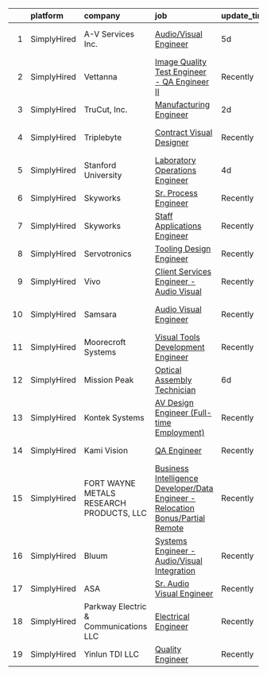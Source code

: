 

|    | platform    | company                                  | job                                                                                                                                                                                        | update_time   | location          |
|---:|:------------|:-----------------------------------------|:-------------------------------------------------------------------------------------------------------------------------------------------------------------------------------------------|:--------------|:------------------|
|  1 | SimplyHired | A-V Services Inc.                        | [Audio/Visual Engineer](https://www.simplyhired.com/job/6Z3oMnStDY5j8VKR3WEXCU_a5LGf3nzIRnP3L6-57I4_fP_XX3XUDA?q=visual+engineer)                                                          | 5d            | San Francisco, CA |
|  2 | SimplyHired | Vettanna                                 | [Image Quality Test Engineer - QA Engineer II](https://www.simplyhired.com/job/lVQgj6-ZezFdf5mMFN0pHuZeTpu6fa_zMZEck0xFlayh5bZeU9WfEQ?q=visual+engineer)                                   | Recently      | Sunnyvale, CA     |
|  3 | SimplyHired | TruCut, Inc.                             | [Manufacturing Engineer](https://www.simplyhired.com/job/ChTmNh1o9Z_31rsMxNmJrsH9vwDHhTlcCTVN_tc1goWkxUDfQUuXXg?q=visual+engineer)                                                         | 2d            | Sebring, OH       |
|  4 | SimplyHired | Triplebyte                               | [Contract Visual Designer](https://www.simplyhired.com/job/gGokP_Rjiv7eDD6DAr88cpSDP9aE1NZnr36FKNA7hgdCknuh5QvCrg?q=visual+engineer)                                                       | Recently      | San Francisco, CA |
|  5 | SimplyHired | Stanford University                      | [Laboratory Operations Engineer](https://www.simplyhired.com/job/urvW7_CuiZcY3SQ0OuE9F89nTUXfTE7-mzs6eupmDc0v6z8HKj9mHA?q=visual+engineer)                                                 | 4d            | Stanford, CA      |
|  6 | SimplyHired | Skyworks                                 | [Sr. Process Engineer](https://www.simplyhired.com/job/lKHwwVCwGujRwIQ0Ae-8rckx670Zmh2Lg_ym1rRVJnVEmp10Q-s_BA?q=visual+engineer)                                                           | Recently      | Newbury Park, CA  |
|  7 | SimplyHired | Skyworks                                 | [Staff Applications Engineer](https://www.simplyhired.com/job/Gg4TzTPyjtcbxJz83eX0R4ECmGY68EBLQMWqSusZVmijZ4mf2nY6xQ?q=visual+engineer)                                                    | Recently      | Austin, TX        |
|  8 | SimplyHired | Servotronics                             | [Tooling Design Engineer](https://www.simplyhired.com/job/1bh4CJulI-MtCfnD3GSu_AGzPy_EGA6QFmqhHb1xEg6RctiE-EEkPA?q=visual+engineer)                                                        | Recently      | Elma, NY          |
|  9 | SimplyHired | Vivo                                     | [Client Services Engineer - Audio Visual](https://www.simplyhired.com/job/wrbuIQ1ZYcz6sxzzdpjfzdWuv0KTe5lAIoGi5FhZpHp4EIGjjTfDiQ?q=visual+engineer)                                        | Recently      | San Francisco, CA |
| 10 | SimplyHired | Samsara                                  | [Audio Visual Engineer](https://www.simplyhired.com/job/CcoVcm9p4Qd4voBLNkDEOgmfaIrkhDsDLWKTvfUfZkXr2kM48m9-cA?q=visual+engineer)                                                          | Recently      | San Francisco, CA |
| 11 | SimplyHired | Moorecroft Systems                       | [Visual Tools Development Engineer](https://www.simplyhired.com/job/r7dF0i8GkmIbk8YargSJhR7PWufY4SYzMAtpN78Nc5uIQ1aSM_OJDQ?q=visual+engineer)                                              | Recently      | Remote            |
| 12 | SimplyHired | Mission Peak                             | [Optical Assembly Technician](https://www.simplyhired.com/job/SMFsXxbOMukTK2dwGblUgXw2drDovDglQimBSnMSepUzGKs4L_cGig?q=visual+engineer)                                                    | 6d            | Santa Clara, CA   |
| 13 | SimplyHired | Kontek Systems                           | [AV Design Engineer (Full-time Employment)](https://www.simplyhired.com/job/0vonORRrQ8F_-OnaP7FruNFTpTHWqsYacgBsioJq-IiAPbYZ2PXX0Q?q=visual+engineer)                                      | Recently      | Durham, NC        |
| 14 | SimplyHired | Kami Vision                              | [QA Engineer](https://www.simplyhired.com/job/djfIQmJQkp5d4uQVc5eQDO5xchDvZeXvZpXBSCpjD7vXNYtko9NDwQ?q=visual+engineer)                                                                    | Recently      | San Jose, CA      |
| 15 | SimplyHired | FORT WAYNE METALS RESEARCH PRODUCTS, LLC | [Business Intelligence Developer/Data Engineer -Relocation Bonus/Partial Remote](https://www.simplyhired.com/job/JIY24skSUO3Q75ABrKYDeBUVOdaYrU2SRPkVN5s_QKfiiYOUHffKOA?q=visual+engineer) | Recently      | Fort Wayne, IN    |
| 16 | SimplyHired | Bluum                                    | [Systems Engineer - Audio/Visual Integration](https://www.simplyhired.com/job/OvFY_eQzqVvWgK81QEEghMR8FO6Tif3YI2aOinMeLeBlw0pyGMlVRw?q=visual+engineer)                                    | Recently      | San Francisco, CA |
| 17 | SimplyHired | ASA                                      | [Sr. Audio Visual Engineer](https://www.simplyhired.com/job/u6HjEjOoK-LxAqZRk5lo7pkZ2qO5N5BIEqkDodoAOVOT9T7rFMTpMw?q=visual+engineer)                                                      | Recently      | Santa Clara, CA   |
| 18 | SimplyHired | Parkway Electric & Communications LLC    | [Electrical Engineer](https://www.simplyhired.com/job/USKrkUPffAtlJQ8ie9ZRYx_3HZhBSMvg5QsoWenX0kv1iKFJrGvTnA?q=visual+engineer)                                                            | Recently      | Holland, MI       |
| 19 | SimplyHired | Yinlun TDI LLC                           | [Quality Engineer](https://www.simplyhired.com/job/QSDOTqonlPSP8a911-9JJ065GTyAP3vtvUnQKREvFmhOaq2afCGZvA?q=visual+engineer)                                                               | Recently      | Peoria, IL        |
